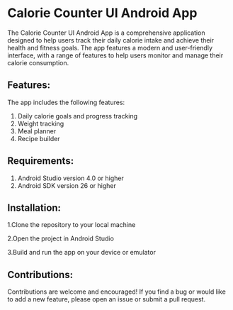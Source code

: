 # Calorie Counter UI Android App

The Calorie Counter UI Android App is a comprehensive application designed to help users track their daily calorie intake and achieve their health and fitness goals. The app features a modern and user-friendly interface, with a range of features to help users monitor and manage their calorie consumption.

## Features:

The app includes the following features:

1. Daily calorie goals and progress tracking
2. Weight tracking
3. Meal planner
4. Recipe builder
## Requirements:

1. Android Studio version 4.0 or higher
2. Android SDK version 26 or higher
## Installation:

1.Clone the repository to your local machine

2.Open the project in Android Studio

3.Build and run the app on your device or emulator

## Contributions:

Contributions are welcome and encouraged! If you find a bug or would like to add a new feature, please open an issue or submit a pull request.

